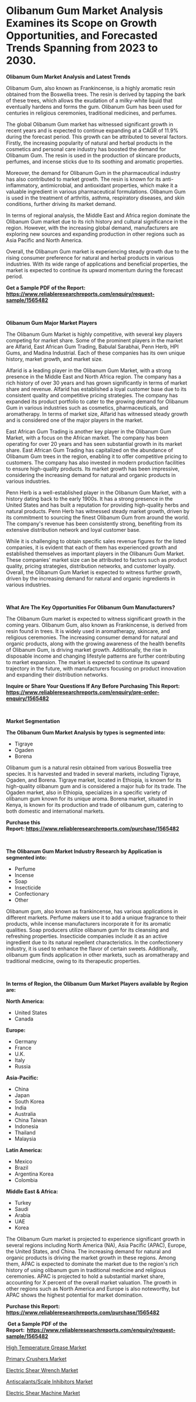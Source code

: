 <p><h1>Olibanum Gum Market Analysis Examines its Scope on Growth Opportunities, and Forecasted Trends Spanning from 2023 to 2030.</h1></p><p><strong>Olibanum Gum Market Analysis and Latest Trends</strong></p>
<p><p>Olibanum Gum, also known as Frankincense, is a highly aromatic resin obtained from the Boswellia trees. The resin is derived by tapping the bark of these trees, which allows the exudation of a milky-white liquid that eventually hardens and forms the gum. Olibanum Gum has been used for centuries in religious ceremonies, traditional medicines, and perfumes.</p><p>The global Olibanum Gum market has witnessed significant growth in recent years and is expected to continue expanding at a CAGR of 11.9% during the forecast period. This growth can be attributed to several factors. Firstly, the increasing popularity of natural and herbal products in the cosmetics and personal care industry has boosted the demand for Olibanum Gum. The resin is used in the production of skincare products, perfumes, and incense sticks due to its soothing and aromatic properties.</p><p>Moreover, the demand for Olibanum Gum in the pharmaceutical industry has also contributed to market growth. The resin is known for its anti-inflammatory, antimicrobial, and antioxidant properties, which make it a valuable ingredient in various pharmaceutical formulations. Olibanum Gum is used in the treatment of arthritis, asthma, respiratory diseases, and skin conditions, further driving its market demand.</p><p>In terms of regional analysis, the Middle East and Africa region dominate the Olibanum Gum market due to its rich history and cultural significance in the region. However, with the increasing global demand, manufacturers are exploring new sources and expanding production in other regions such as Asia Pacific and North America.</p><p>Overall, the Olibanum Gum market is experiencing steady growth due to the rising consumer preference for natural and herbal products in various industries. With its wide range of applications and beneficial properties, the market is expected to continue its upward momentum during the forecast period.</p></p>
<p><strong>Get a Sample PDF of the Report:&nbsp; <a href="https://www.reliableresearchreports.com/enquiry/request-sample/1565482">https://www.reliableresearchreports.com/enquiry/request-sample/1565482</a></strong></p>
<p>&nbsp;</p>
<p><strong>Olibanum Gum Major Market Players</strong></p>
<p><p>The Olibanum Gum Market is highly competitive, with several key players competing for market share. Some of the prominent players in the market are Alfarid, East African Gum Trading, Babulal Sarabhai, Penn Herb, HPI Gums, and Madina Industrial. Each of these companies has its own unique history, market growth, and market size.</p><p>Alfarid is a leading player in the Olibanum Gum Market, with a strong presence in the Middle East and North Africa region. The company has a rich history of over 30 years and has grown significantly in terms of market share and revenue. Alfarid has established a loyal customer base due to its consistent quality and competitive pricing strategies. The company has expanded its product portfolio to cater to the growing demand for Olibanum Gum in various industries such as cosmetics, pharmaceuticals, and aromatherapy. In terms of market size, Alfarid has witnessed steady growth and is considered one of the major players in the market.</p><p>East African Gum Trading is another key player in the Olibanum Gum Market, with a focus on the African market. The company has been operating for over 20 years and has seen substantial growth in its market share. East African Gum Trading has capitalized on the abundance of Olibanum Gum trees in the region, enabling it to offer competitive pricing to customers. The company has also invested in modern production facilities to ensure high-quality products. Its market growth has been impressive, considering the increasing demand for natural and organic products in various industries.</p><p>Penn Herb is a well-established player in the Olibanum Gum Market, with a history dating back to the early 1900s. It has a strong presence in the United States and has built a reputation for providing high-quality herbs and natural products. Penn Herb has witnessed steady market growth, driven by its commitment to sourcing the finest Olibanum Gum from around the world. The company's revenue has been consistently strong, benefiting from its extensive distribution network and loyal customer base.</p><p>While it is challenging to obtain specific sales revenue figures for the listed companies, it is evident that each of them has experienced growth and established themselves as important players in the Olibanum Gum Market. These companies' market size can be attributed to factors such as product quality, pricing strategies, distribution networks, and customer loyalty. Overall, the Olibanum Gum Market is expected to witness further growth, driven by the increasing demand for natural and organic ingredients in various industries.</p></p>
<p>&nbsp;</p>
<p><strong>What Are The Key Opportunities For Olibanum Gum Manufacturers?</strong></p>
<p><p>The Olibanum Gum market is expected to witness significant growth in the coming years. Olibanum Gum, also known as Frankincense, is derived from resin found in trees. It is widely used in aromatherapy, skincare, and religious ceremonies. The increasing consumer demand for natural and organic products, along with the growing awareness of the health benefits of Olibanum Gum, is driving market growth. Additionally, the rise in disposable income and changing lifestyle patterns are further contributing to market expansion. The market is expected to continue its upward trajectory in the future, with manufacturers focusing on product innovation and expanding their distribution networks.</p></p>
<p><strong>Inquire or Share Your Questions If Any Before Purchasing This Report: <a href="https://www.reliableresearchreports.com/enquiry/pre-order-enquiry/1565482">https://www.reliableresearchreports.com/enquiry/pre-order-enquiry/1565482</a></strong></p>
<p>&nbsp;</p>
<p><strong>Market Segmentation</strong></p>
<p><strong>The Olibanum Gum Market Analysis by types is segmented into:</strong></p>
<p><ul><li>Tigraye</li><li>Ogaden</li><li>Borena</li></ul></p>
<p><p>Olibanum gum is a natural resin obtained from various Boswellia tree species. It is harvested and traded in several markets, including Tigraye, Ogaden, and Borena. Tigraye market, located in Ethiopia, is known for its high-quality olibanum gum and is considered a major hub for its trade. The Ogaden market, also in Ethiopia, specializes in a specific variety of olibanum gum known for its unique aroma. Borena market, situated in Kenya, is known for its production and trade of olibanum gum, catering to both domestic and international markets.</p></p>
<p><strong>Purchase this Report:&nbsp;<a href="https://www.reliableresearchreports.com/purchase/1565482">https://www.reliableresearchreports.com/purchase/1565482</a></strong></p>
<p>&nbsp;</p>
<p><strong>The Olibanum Gum Market Industry Research by Application is segmented into:</strong></p>
<p><ul><li>Perfume</li><li>Incense</li><li>Soap</li><li>Insecticide</li><li>Confectionary</li><li>Other</li></ul></p>
<p><p>Olibanum gum, also known as frankincense, has various applications in different markets. Perfume makers use it to add a unique fragrance to their products, while incense manufacturers incorporate it for its aromatic qualities. Soap producers utilize olibanum gum for its cleansing and refreshing properties. Insecticide companies include it as an active ingredient due to its natural repellent characteristics. In the confectionery industry, it is used to enhance the flavor of certain sweets. Additionally, olibanum gum finds application in other markets, such as aromatherapy and traditional medicine, owing to its therapeutic properties.</p></p>
<p>&nbsp;</p>
<p><strong>In terms of Region, the Olibanum Gum Market Players available by Region are:</strong></p>
<p>
    <p> <strong> North America: </strong>
        <ul>
            <li>United States</li>
            <li>Canada</li>
        </ul>
        </p> 
    <p> <strong> Europe: </strong>
        <ul>
            <li>Germany</li>
            <li>France</li>
            <li>U.K.</li>
            <li>Italy</li>
            <li>Russia</li>
        </ul>
        </p> 
    <p> <strong> Asia-Pacific: </strong>
        <ul>
            <li>China</li>
            <li>Japan</li>
            <li>South Korea</li>
            <li>India</li>
            <li>Australia</li>
            <li>China Taiwan</li>
            <li>Indonesia</li>
            <li>Thailand</li>
            <li>Malaysia</li>
        </ul>
        </p> 
    <p> <strong> Latin America: </strong>
        <ul>
            <li>Mexico</li>
            <li>Brazil</li>
            <li>Argentina Korea</li>
            <li>Colombia</li>
        </ul>
        </p> 
    <p> <strong> Middle East & Africa: </strong>
        <ul>
            <li>Turkey</li>
            <li>Saudi</li>
            <li>Arabia</li>
            <li>UAE</li>
            <li>Korea</li>
        </ul>
    </p>
    </p>
<p><p>The Olibanum Gum market is projected to experience significant growth in several regions including North America (NA), Asia Pacific (APAC), Europe, the United States, and China. The increasing demand for natural and organic products is driving the market growth in these regions. Among them, APAC is expected to dominate the market due to the region's rich history of using olibanum gum in traditional medicine and religious ceremonies. APAC is projected to hold a substantial market share, accounting for X percent of the overall market valuation. The growth in other regions such as North America and Europe is also noteworthy, but APAC shows the highest potential for market domination.</p></p>
<p><strong>Purchase this Report: <a href="https://www.reliableresearchreports.com/purchase/1565482">https://www.reliableresearchreports.com/purchase/1565482</a></strong></p>
<p>&nbsp;<strong>Get a Sample PDF of the Report:&nbsp;&nbsp;<a href="https://www.reliableresearchreports.com/enquiry/request-sample/1565482">https://www.reliableresearchreports.com/enquiry/request-sample/1565482</a></strong></p>
<p><strong></strong></p>
<p><p><a href="https://github.com/aasishrp01/Market-Research-Report-List-1/blob/main/high-temperature-grease-market.md">High Temperature Grease Market</a></p><p><a href="https://medium.com/@v8581137/primary-crushers-market-outlook-industry-overview-and-forecast-2023-to-2030-c1e3cfee3301">Primary Crushers Market</a></p><p><a href="https://medium.com/@v4171497/electric-shear-wrench-market-size-reveals-the-best-marketing-channels-in-global-industry-82dc1212937e">Electric Shear Wrench Market</a></p><p><a href="https://github.com/aashishrp02/Market-Research-Report-List-1/blob/main/antiscalantsscale-inhibitors-market.md">Antiscalants/Scale Inhibitors Market</a></p><p><a href="https://medium.com/@hotspotflipk/electric-shear-machine-market-insights-into-market-cagr-market-trends-and-growth-strategies-4f4fc4a7d74d">Electric Shear Machine Market</a></p></p>